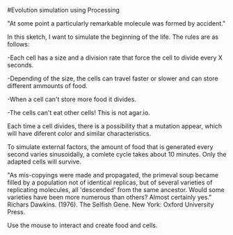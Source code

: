 #Evolution simulation using Processing

"At some point a particularly remarkable molecule was formed by
accident."

In this sketch, I want to simulate the beginning of the life. The rules are as follows:


-Each cell has a size and a division rate that force the cell to divide every X seconds.

-Depending of the size, the cells can travel faster or slower and can store different ammounts of food.

-When a cell can't store more food it divides.

-The cells can't eat other cells! This is not agar.io. 


Each time a cell divides, there is a possibility that a mutation appear, which will have diferent color and similar characteristics.

To simulate external factors, the amount of food that is generated every second varies sinusoidally, a comlete cycle takes about 10 minutes. Only the adapted cells will survive.


"As mis-copyings were made and propagated, the primeval soup
became filled by a population not of identical replicas, but of several
varieties of replicating molecules, all 'descended' from the same
ancestor. Would some varieties have been more numerous than
others? Almost certainly yes." 
 Richars Dawkins. (1976). The Selfish Gene. New York: Oxford University Press.

Use the mouse to interact and create food and cells.


